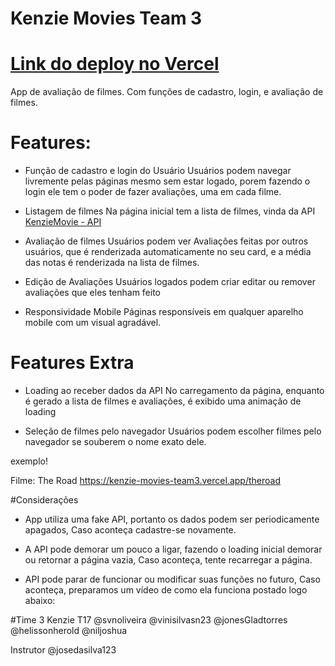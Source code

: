 # Kenzie Movies Team 3
# [Link do deploy no Vercel](https://kenzie-movies-team3.vercel.app/)
App de avaliação de filmes. Com funções de cadastro, login, e avaliação de filmes.

# Features:

* Função de cadastro e login do Usuário
Usuários podem navegar livremente pelas páginas mesmo sem estar logado, porem fazendo o login
ele tem o poder de fazer avaliações, uma em cada filme.

* Listagem de filmes
Na página inicial tem a lista de filmes, vinda da API
[KenzieMovie - API](https://github.com/Kenzie-Academy-Brasil-Developers/kenzie-movie-api)

* Avaliação de filmes
Usuários podem ver Avaliações feitas por outros usuários, que é renderizada automaticamente
no seu card, e a média das notas é renderizada na lista de filmes.

* Edição de Avaliações
Usuários logados podem criar editar ou remover avaliações que eles tenham feito

* Responsividade Mobile
Páginas responsíveis em qualquer aparelho mobile com um visual agradável.

# Features Extra

* Loading ao receber dados da API
No carregamento da página, enquanto é gerado a lista de filmes e avaliações, é exibido uma animação de loading

* Seleção de filmes pelo navegador
Usuários podem escolher filmes pelo navegador se souberem o nome exato dele.

exemplo!

Filme: The Road
https://kenzie-movies-team3.vercel.app/theroad


#Considerações

* App utiliza uma fake API, portanto os dados podem ser periodicamente apagados,
Caso aconteça cadastre-se novamente.

* A API pode demorar um pouco a ligar, fazendo o loading inicial demorar ou retornar a página vazia,
Caso aconteça, tente recarregar a página. 

* API pode parar de funcionar ou modificar suas funções no futuro,
Caso aconteça, preparamos um vídeo de como ela funciona postado logo abaixo:



#Time 3 Kenzie T17
@svnoliveira
@vinisilvasn23
@jonesGladtorres
@helissonherold
@niljoshua

Instrutor
@josedasilva123
